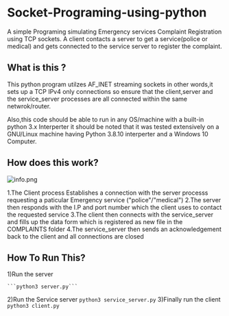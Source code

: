 # Socket-Programing-using-python
A simple Programing simulating Emergency services Complaint Registration using TCP sockets.
A client contacts a server to get a service(police or medical)
and gets connected to the service server to register the complaint.
## What is this ?

  This python program utilzes AF_INET streaming sockets in other words,it sets up a TCP  IPv4 only connections
  so ensure that the client,server and the service_server processes are all connected within the same netwrok/router.

  Also,this code should be able to run in any OS/machine with a built-in python 3.x Interperter it should be noted that 
  it was tested extensively on a GNU/Linux machine having Python 3.8.10 interperter and a Windows 10 Computer.

## How does this work?
  ![info.png](https://user-images.githubusercontent.com/91942626/177193455-9dff60b9-d379-4493-bbcd-58e0a644c898.png)

   1.The Client process Establishes a connection with the server processs requesting a paticular Emergency service ("police"/"medical")
   2.The server then responds with the I.P and port number which the client uses to contact the requested service
   3.The client then connects with  the service_server and fills up the data form which is registered as new file in the COMPLAINTS folder
   4.The service_server then sends an acknowledgement back to the client and  all connections are closed
   
## How To Run This?
1)Run the server
 
    ```python3 server.py```
2)Run the Service server
    ```python3 service_server.py```
3)Finally run  the client
    ```python3 client.py```

